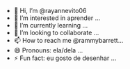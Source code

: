 - 👋 Hi, I’m @rayannevito06
- 👀 I’m interested in aprender ...
- 🌱 I’m currently learning ...
- 💞️ I’m looking to collaborate ...
- 📫 How to reach me @rammybarrett...
- 😄 Pronouns: ela/dela ...
- ⚡ Fun fact: eu gosto de desenhar ...

<!---
rayannevito06/rayannevito06 is a ✨ special ✨ repository because its `README.md` (this file) appears on your GitHub profile.
You can click the Preview link to take a look at your changes.
--->
